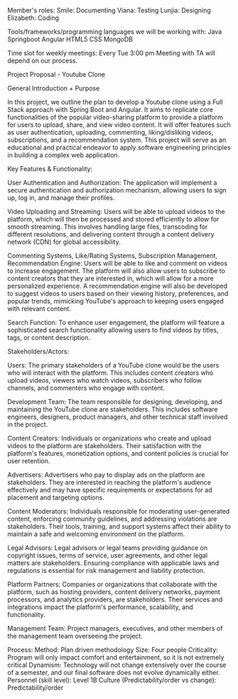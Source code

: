 Member's roles:
Smile: Documenting
Viana: Testing
Lunjia: Designing
Elizabeth: Coding

Tools/frameworks/programming languages we will be working with:
Java
Springboot
Angular
HTML5
CSS
MongoDB

Time slot for weekly meetings:
Every Tue 3:00 pm
Meeting with TA will depend on our process.





















Project Proposal - Youtube Clone


General Introduction + Purpose


In this project, we outline the plan to develop a Youtube clone using a Full Stack approach with Spring Boot and Angular. It aims to replicate core functionalities of the popular video-sharing platform to provide a platform for users to upload, share, and view video content. It will offer features such as user authentication, uploading, commenting, liking/disliking videos, subscriptions, and a recommendation system. This project will serve as an educational and practical endeavor to apply software engineering principles in building a complex web application.




Key Features & Functionality:


User Authentication and Authorization: The application will implement a secure authentication and authorization mechanism, allowing users to sign up, log in, and manage their profiles. 


Video Uploading and Streaming: Users will be able to upload videos to the platform, which will then be processed and stored efficiently to allow for smooth streaming. This involves handling large files, transcoding for different resolutions, and delivering content through a content delivery network (CDN) for global accessibility. 


Commenting Systems, Like/Rating Systems, Subscription Management, Recommendation Engine: Users will be able to like and comment on videos to increase engagement. The platform will also allow users to subscribe to content creators that they are interested in, which will allow for a more personalized experience. A recommendation engine will also be developed to suggest videos to users based on their viewing history, preferences, and popular trends, mimicking YouTube's approach to keeping users engaged with relevant content.


Search Function: To enhance user engagement, the platform will feature a sophisticated search functionality allowing users to find videos by titles, tags, or content description. 


Stakeholders/Actors:

Users: The primary stakeholders of a YouTube clone would be the users who will interact with the platform. This includes content creators who upload videos, viewers who watch videos, subscribers who follow channels, and commenters who engage with content.

Development Team: The team responsible for designing, developing, and maintaining the YouTube clone are stakeholders. This includes software engineers, designers, product managers, and other technical staff involved in the project.

Content Creators: Individuals or organizations who create and upload videos to the platform are stakeholders. Their satisfaction with the platform's features, monetization options, and content policies is crucial for user retention.

Advertisers: Advertisers who pay to display ads on the platform are stakeholders. They are interested in reaching the platform's audience effectively and may have specific requirements or expectations for ad placement and targeting options.

Content Moderators: Individuals responsible for moderating user-generated content, enforcing community guidelines, and addressing violations are stakeholders. Their tools, training, and support systems affect their ability to maintain a safe and welcoming environment on the platform.

Legal Advisors: Legal advisors or legal teams providing guidance on copyright issues, terms of service, user agreements, and other legal matters are stakeholders. Ensuring compliance with applicable laws and regulations is essential for risk management and liability protection.

Platform Partners: Companies or organizations that collaborate with the platform, such as hosting providers, content delivery networks, payment processors, and analytics providers, are stakeholders. Their services and integrations impact the platform's performance, scalability, and functionality.

Management Team: Project managers, executives, and other members of the management team overseeing the project. 


Process:
Method: Plan driven methodology
Size: Four people
Criticality: Program will only impact comfort and entertainment, so it is not extremely critical
Dynamism: Technology will not change extensively over the course of a semester, and our final software does not evolve dynamically either.
Personnel (skill level): Level 1B
Culture (Predictability/order vs change): Predictability/order
